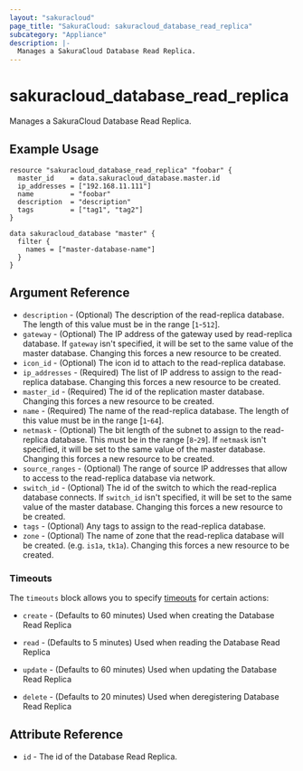 ```yaml
---
layout: "sakuracloud"
page_title: "SakuraCloud: sakuracloud_database_read_replica"
subcategory: "Appliance"
description: |-
  Manages a SakuraCloud Database Read Replica.
---
```


# sakuracloud_database_read_replica

Manages a SakuraCloud Database Read Replica.

## Example Usage

```hcl
resource "sakuracloud_database_read_replica" "foobar" {
  master_id    = data.sakuracloud_database.master.id
  ip_addresses = ["192.168.11.111"]
  name         = "foobar"
  description  = "description"
  tags         = ["tag1", "tag2"]
}

data sakuracloud_database "master" {
  filter {
    names = ["master-database-name"]
  }
}
```
## Argument Reference

* `description` - (Optional) The description of the read-replica database. The length of this value must be in the range [`1`-`512`].
* `gateway` - (Optional) The IP address of the gateway used by read-replica database. If `gateway` isn't specified, it will be set to the same value of the master database. Changing this forces a new resource to be created.
* `icon_id` - (Optional) The icon id to attach to the read-replica database.
* `ip_addresses` - (Required) The list of IP address to assign to the read-replica database. Changing this forces a new resource to be created.
* `master_id` - (Required) The id of the replication master database. Changing this forces a new resource to be created.
* `name` - (Required) The name of the read-replica database. The length of this value must be in the range [`1`-`64`].
* `netmask` - (Optional) The bit length of the subnet to assign to the read-replica database. This must be in the range [`8`-`29`]. If `netmask` isn't specified, it will be set to the same value of the master database. Changing this forces a new resource to be created.
* `source_ranges` - (Optional) The range of source IP addresses that allow to access to the read-replica database via network.
* `switch_id` - (Optional) The id of the switch to which the read-replica database connects. If `switch_id` isn't specified, it will be set to the same value of the master database. Changing this forces a new resource to be created.
* `tags` - (Optional) Any tags to assign to the read-replica database.
* `zone` - (Optional) The name of zone that the read-replica database will be created. (e.g. `is1a`, `tk1a`). Changing this forces a new resource to be created.



### Timeouts

The `timeouts` block allows you to specify [timeouts](https://www.terraform.io/docs/configuration/resources.html#operation-timeouts) for certain actions:

* `create` - (Defaults to 60 minutes) Used when creating the Database Read Replica

* `read` -   (Defaults to 5 minutes) Used when reading the Database Read Replica

* `update` - (Defaults to 60 minutes) Used when updating the Database Read Replica

* `delete` - (Defaults to 20 minutes) Used when deregistering Database Read Replica



## Attribute Reference

* `id` - The id of the Database Read Replica.




